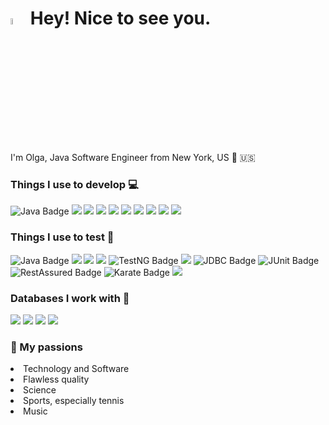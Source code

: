 <h1><a href="https://www.gautamkrishnar.com/"><img src="https://media.giphy.com/media/hvRJCLFzcasrR4ia7z/giphy.gif" width="5%"></a> Hey! Nice to see you.</h1>

I'm Olga, Java Software Engineer from New York, US 🗽 🇺🇸

<h3>Things I use to develop 💻</h3>
<p>
  <img src="https://img.shields.io/badge/Java-f89820?style=for-the-badge&logo=java&logoColor=white" alt="Java Badge" />
  <img src="https://img.shields.io/badge/Spring-6DB33F?style=for-the-badge&logo=spring&logoColor=white" />
  <img src="https://img.shields.io/badge/Spring_Boot-F2F4F9?style=for-the-badge&logo=spring-boot" />
  <img src="https://img.shields.io/badge/IntelliJ_IDEA-000000.svg?style=for-the-badge&logo=intellij-idea&logoColor=white" />
  <img src="https://img.shields.io/badge/apache_maven-C71A36?style=for-the-badge&logo=apachemaven&logoColor=white" />
  <img src="https://img.shields.io/badge/Express%20js-000000?style=for-the-badge&logo=express&logoColor=white" />
  <img src="https://img.shields.io/badge/React-20232A?style=for-the-badge&logo=react&logoColor=61DAFB" />
  <img src="https://img.shields.io/badge/JavaScript-323330?style=for-the-badge&logo=javascript&logoColor=F7DF1E" />
  <img src="https://img.shields.io/badge/HTML5-E34F26?style=for-the-badge&logo=html5&logoColor=white" />
  <img src="https://img.shields.io/badge/Tailwind_CSS-38B2AC?style=for-the-badge&logo=tailwind-css&logoColor=white" />
  
  
  
  
  
  
  
  
</p>

<h3>Things I use to test 🔎</h3>
<p>
  <img src="https://img.shields.io/badge/Java-f89820?style=for-the-badge&logo=java&logoColor=white" alt="Java Badge" />
  <img src="https://img.shields.io/badge/Cucumber-43B02A?style=for-the-badge&logo=cucumber&logoColor=white" />
  <img src="https://img.shields.io/badge/Postman-FF6C37?style=for-the-badge&logo=Postman&logoColor=white" />
  <img src="https://img.shields.io/badge/Playwright-45ba4b?style=for-the-badge&logo=Playwright&logoColor=white" />
  <img src="https://img.shields.io/badge/TestNG-8A2BE2?style=for-the-badge&logo=testng&logoColor=white" alt="TestNG Badge" />
  <img src="https://img.shields.io/badge/Selenium-43B02A?style=for-the-badge&logo=Selenium&logoColor=white" />
  <img src="https://img.shields.io/badge/JDBC-808080?style=for-the-badge&logoColor=white" alt="JDBC Badge" />
  <img src="https://img.shields.io/badge/JUnit-3CB371?style=for-the-badge&logo=JUnit5&logoColor=white" alt="JUnit Badge" />
  <img src="https://img.shields.io/badge/RestAssured-1E90FF?style=for-the-badge&logo=rest-assured&logoColor=white" alt="RestAssured Badge" />
  <img src="https://img.shields.io/badge/Karate-FFA500?style=for-the-badge&logo=karate&logoColor=white" alt="Karate Badge" />
  <img src="https://img.shields.io/badge/Jenkins-49728B?style=for-the-badge&logo=jenkins&logoColor=white" />
</p>

<h3>Databases I work with 📒</h3>
<p>

  <img src="https://img.shields.io/badge/MySQL-005C84?style=for-the-badge&logo=mysql&logoColor=white" />
  <img src="https://img.shields.io/badge/Oracle-F80000?style=for-the-badge&logo=Oracle&logoColor=white" />
  <img src="https://img.shields.io/badge/PostgreSQL-316192?style=for-the-badge&logo=postgresql&logoColor=white" />
  <img src="https://img.shields.io/badge/MongoDB-4EA94B?style=for-the-badge&logo=mongodb&logoColor=white" />

  </p>

 <h3>🧡 My passions</h3> 
<p>
  <li> Technology and Software </li>
  <li> Flawless quality </li>
  <li> Science </li>
  <li> Sports, especially tennis </li>
  <li> Music </li>
</p>



<!--
**liacoding/liacoding** is a ✨ _special_ ✨ repository because its `README.md` (this file) appears on your GitHub profile.

Here are some ideas to get you started:

- 🔭 I’m currently working on ...
- 🌱 I’m currently learning ...
- 👯 I’m looking to collaborate on ...
- 🤔 I’m looking for help with ...
- 💬 Ask me about ...
- 📫 How to reach me: ...
- 😄 Pronouns: ...
- ⚡ Fun fact: ...
-->
